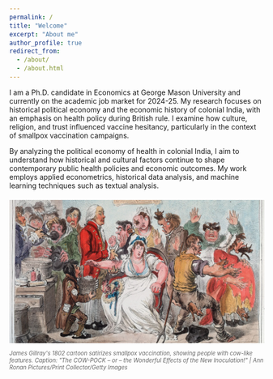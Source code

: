```yaml
---
permalink: /
title: "Welcome"
excerpt: "About me"
author_profile: true
redirect_from: 
  - /about/
  - /about.html
---
```


I am a Ph.D. candidate in Economics at George Mason University and currently on the academic job market for 2024-25. My research focuses on historical political economy and the economic history of colonial India, with an emphasis on health policy during British rule. I examine how culture, religion, and trust influenced vaccine hesitancy, particularly in the context of smallpox vaccination campaigns.

By analyzing the political economy of health in colonial India, I aim to understand how historical and cultural factors continue to shape contemporary public health policies and economic outcomes. My work employs applied econometrics, historical data analysis, and machine learning techniques such as textual analysis.

<div style="margin: 20px 0; max-width: 100%;">
    <img src="/images/vax_india.jpg" alt="James Gillray's 1802 cartoon on smallpox vaccination" style="width: 100%; height: auto; max-height: 400px; object-fit: contain;">
    <p style="font-size: 0.8em; color: #666; margin-top: 10px; font-style: italic;">
        James Gillray's 1802 cartoon satirizes smallpox vaccination, showing people with cow-like features. Caption: "The COW-POCK – or – the Wonderful Effects of the New Inoculation!" | Ann Ronan Pictures/Print Collector/Getty Images
    </p>
</div>